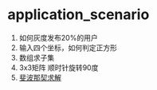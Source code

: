 # application_scenario

1. 如何灰度发布20%的用户
2. 输入四个坐标，如何判定正方形
3. 数组求子集
4. 3x3矩阵 顺时针旋转90度
5. [ 斐波那契求解](https://blog.csdn.net/xygy8860/article/details/47087687)